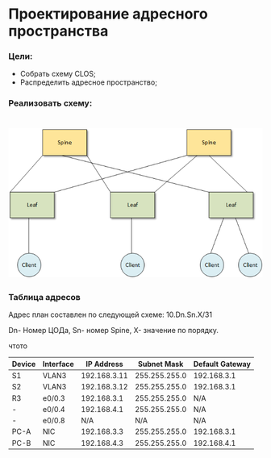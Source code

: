 # Проектирование адресного пространства

### Цели:
- Собрать схему CLOS;
- Распределить адресное пространство;

### Реализовать схему:

![Схема сети ](lab1.png)
=
### Таблица адресов 
Адрес план составлен по следующей схеме:
10.Dn.Sn.X/31

Dn- Номер ЦОДа,
Sn- номер Spine,
X- значение по порядку.

чтото 

|Device|Interface|IP Address|Subnet Mask|Default Gateway
|---|---|---|---|---|
S1|VLAN3|192.168.3.11|255.255.255.0|192.168.3.1
S2|VLAN3|192.168.3.12|255.255.255.0|192.168.3.1
R3|e0/0.3|192.168.3.1|255.255.255.0|N/A|
-|e0/0.4|192.168.4.1|255.255.255.0|N/A|
-|e0/0.8|N/A|N/A|N/A|
PC-A|NIC|192.168.3.3|255.255.255.0|192.168.3.1
PC-B|NIC|192.168.4.3|255.255.255.0|192.168.4.1
